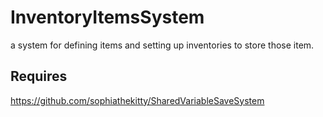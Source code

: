 # InventoryItemsSystem
a system for defining items and setting up inventories to store those item.

## Requires
https://github.com/sophiathekitty/SharedVariableSaveSystem
